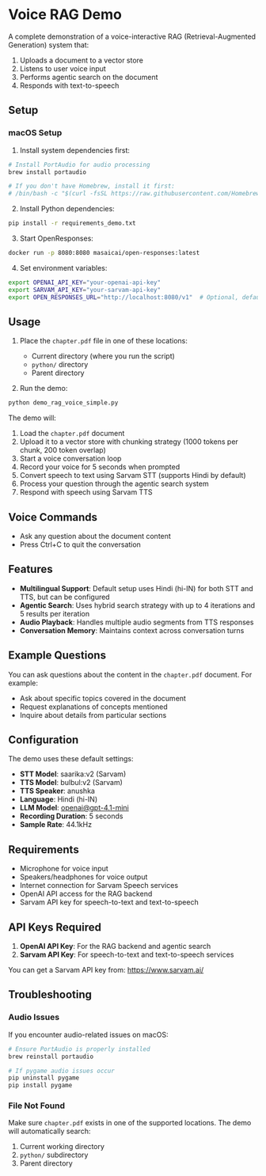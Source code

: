 # Voice RAG Demo

A complete demonstration of a voice-interactive RAG (Retrieval-Augmented Generation) system that:

1. Uploads a document to a vector store
2. Listens to user voice input
3. Performs agentic search on the document
4. Responds with text-to-speech

## Setup

### macOS Setup

1. Install system dependencies first:
```bash
# Install PortAudio for audio processing
brew install portaudio

# If you don't have Homebrew, install it first:
# /bin/bash -c "$(curl -fsSL https://raw.githubusercontent.com/Homebrew/install/HEAD/install.sh)"
```

2. Install Python dependencies:
```bash
pip install -r requirements_demo.txt
```
3. Start OpenResponses:
```bash
docker run -p 8080:8080 masaicai/open-responses:latest
```

4. Set environment variables:
```bash
export OPENAI_API_KEY="your-openai-api-key"
export SARVAM_API_KEY="your-sarvam-api-key"
export OPEN_RESPONSES_URL="http://localhost:8080/v1"  # Optional, defaults to localhost:8080/v1
```

## Usage

1. Place the `chapter.pdf` file in one of these locations:
   - Current directory (where you run the script)
   - `python/` directory 
   - Parent directory

2. Run the demo:
```bash
python demo_rag_voice_simple.py
```

The demo will:
1. Load the `chapter.pdf` document
2. Upload it to a vector store with chunking strategy (1000 tokens per chunk, 200 token overlap)
3. Start a voice conversation loop
4. Record your voice for 5 seconds when prompted
5. Convert speech to text using Sarvam STT (supports Hindi by default)
6. Process your question through the agentic search system
7. Respond with speech using Sarvam TTS

## Voice Commands

- Ask any question about the document content
- Press Ctrl+C to quit the conversation

## Features

- **Multilingual Support**: Default setup uses Hindi (hi-IN) for both STT and TTS, but can be configured
- **Agentic Search**: Uses hybrid search strategy with up to 4 iterations and 5 results per iteration
- **Audio Playback**: Handles multiple audio segments from TTS responses
- **Conversation Memory**: Maintains context across conversation turns

## Example Questions

You can ask questions about the content in the `chapter.pdf` document. For example:
- Ask about specific topics covered in the document
- Request explanations of concepts mentioned
- Inquire about details from particular sections

## Configuration

The demo uses these default settings:
- **STT Model**: saarika:v2 (Sarvam)
- **TTS Model**: bulbul:v2 (Sarvam)
- **TTS Speaker**: anushka
- **Language**: Hindi (hi-IN)
- **LLM Model**: openai@gpt-4.1-mini
- **Recording Duration**: 5 seconds
- **Sample Rate**: 44.1kHz

## Requirements

- Microphone for voice input
- Speakers/headphones for voice output
- Internet connection for Sarvam Speech services
- OpenAI API access for the RAG backend
- Sarvam API key for speech-to-text and text-to-speech

## API Keys Required

1. **OpenAI API Key**: For the RAG backend and agentic search
2. **Sarvam API Key**: For speech-to-text and text-to-speech services

You can get a Sarvam API key from: https://www.sarvam.ai/

## Troubleshooting

### Audio Issues
If you encounter audio-related issues on macOS:
```bash
# Ensure PortAudio is properly installed
brew reinstall portaudio

# If pygame audio issues occur
pip uninstall pygame
pip install pygame
```

### File Not Found
Make sure `chapter.pdf` exists in one of the supported locations. The demo will automatically search:
1. Current working directory
2. `python/` subdirectory
3. Parent directory 
